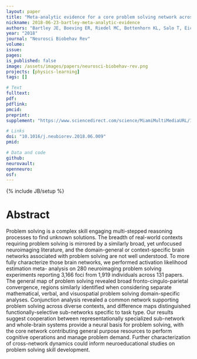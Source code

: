 ```yaml
---
layout: paper
title: "Meta-analytic evidence for a core problem solving network across multiple representational domains"
nickname: 2018-06-23-bartley-meta-analytic-evidence
authors: "Bartley JE, Boeving ER, Riedel MC, Bottenhorn KL, Salo T, Eickhoff SB, Brewe E, Sutherland MT, Laird AR"
year: "2018"
journal: "Neurosci Biobehav Rev"
volume:
issue:
pages:
is_published: false
image: /assets/images/papers/neurosci-biobehav-rev.png
projects: [physics-learning]
tags: []

# Text
fulltext:
pdf:
pdflink:
pmcid:
preprint:
supplement: "https://www.sciencedirect.com/science/MiamiMultiMediaURL/1-s2.0-S0149763417304773/1-s2.0-S0149763417304773-mmc1.docx/271127/html/S0149763417304773/949964dfffca767a6d4546d26b9959bd/mmc1.docx"

# Links
doi: "10.1016/j.neubiorev.2018.06.009"
pmid:

# Data and code
github:
neurovault:
openneuro:
osf:
---
```

{% include JB/setup %}

# Abstract

Problem solving is a complex skill engaging multi-stepped reasoning processes to find unknown solutions. The breadth of real-world contexts requiring problem solving is mirrored by a similarly broad, yet unfocused neuroimaging literature, and the domain-general or context-specific brain networks associated with problem solving are not well understood. To more fully characterize those brain networks, we performed activation likelihood estimation meta- analysis on 280 neuroimaging problem solving experiments reporting 3,166 foci from 1,919 individuals across 131 papers. The general map of problem solving revealed broad fronto-cingulo-parietal convergence, regions similarly identified when considering separate mathematical, verbal, and visuospatial problem solving domain-specific analyses. Conjunction analysis revealed a common network supporting problem solving across diverse contexts, and difference maps distinguished functionally-selective sub-networks specific to task type. Our results suggest cooperation between representationally specialized sub-network and whole-brain systems provide a neural basis for problem solving, with the core network contributing general purpose resources to perform cognitive operations and manage problem demand. Further characterization of cross-network dynamics could inform neuroeducational studies on problem solving skill development.
